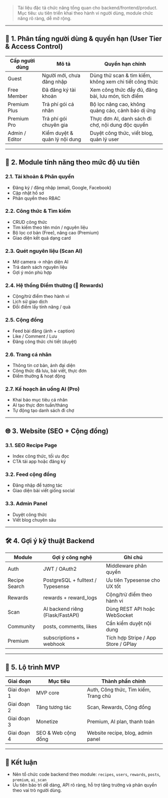 
> Tài liệu đặc tả chức năng tổng quan cho backend/frontend/product.  
> Mục tiêu: ưu tiên triển khai theo hành vi người dùng, module chức năng rõ ràng, dễ mở rộng.

---

## 🔰 1. Phân tầng người dùng & quyền hạn (User Tier & Access Control)

| Cấp người dùng      | Mô tả                           | Quyền hạn chính                                                |
|---------------------|----------------------------------|----------------------------------------------------------------|
| Guest               | Người mới, chưa đăng nhập        | Dùng thử scan & tìm kiếm, không xem chi tiết công thức         |
| Free Member         | Đã đăng ký tài khoản             | Xem công thức đầy đủ, đăng bài, lưu món, tích điểm             |
| Premium Plus        | Trả phí gói cá nhân              | Bộ lọc nâng cao, không quảng cáo, cảnh báo dị ứng              |
| Premium Pro         | Trả phí gói chuyên gia           | Thực đơn AI, danh sách đi chợ, nội dung độc quyền              |
| Admin / Editor      | Kiểm duyệt & quản lý nội dung    | Duyệt công thức, viết blog, quản lý user                       |

---

## 📲 2. Module tính năng theo mức độ ưu tiên

### 2.1. Tài khoản & Phân quyền
- Đăng ký / đăng nhập (email, Google, Facebook)
- Cập nhật hồ sơ
- Phân quyền theo RBAC

### 2.2. Công thức & Tìm kiếm
- CRUD công thức
- Tìm kiếm theo tên món / nguyên liệu
- Bộ lọc cơ bản (Free), nâng cao (Premium)
- Giao diện kết quả dạng card

### 2.3. Quét nguyên liệu (Scan AI)
- Mở camera → nhận diện AI
- Trả danh sách nguyên liệu
- Gợi ý món phù hợp

### 2.4. Hệ thống Điểm thưởng (💎 Rewards)
- Cộng/trừ điểm theo hành vi
- Lịch sử giao dịch
- Đổi điểm lấy tính năng / quà

### 2.5. Cộng đồng
- Feed bài đăng (ảnh + caption)
- Like / Comment / Lưu
- Đăng công thức chi tiết (duyệt)

### 2.6. Trang cá nhân
- Thông tin cơ bản, ảnh đại diện
- Công thức đã lưu, bài viết, thực đơn
- Điểm thưởng & hoạt động

### 2.7. Kế hoạch ăn uống AI (Pro)
- Khai báo mục tiêu cá nhân
- AI tạo thực đơn tuần/tháng
- Tự động tạo danh sách đi chợ

---

## 🌐 3. Website (SEO + Cộng đồng)

### 3.1. SEO Recipe Page
- Index công thức, tối ưu đọc
- CTA tải app hoặc đăng ký

### 3.2. Feed cộng đồng
- Đăng nhập để tương tác
- Giao diện bài viết giống social

### 3.3. Admin Panel
- Duyệt công thức
- Viết blog chuyên sâu

---

## 🛠️ 4. Gợi ý kỹ thuật Backend

| Module         | Gợi ý công nghệ               | Ghi chú                                 |
|----------------|-------------------------------|------------------------------------------|
| Auth           | JWT / OAuth2                  | Middleware phân quyền                    |
| Recipe Search  | PostgreSQL + fulltext / Typesense | Ưu tiên Typesense cho UX tốt          |
| Rewards        | rewards + reward_logs         | Cộng/trừ điểm theo hành vi              |
| Scan           | AI backend riêng (Flask/FastAPI) | Dùng REST API hoặc WebSocket           |
| Community      | posts, comments, likes        | Cần kiểm duyệt nội dung                 |
| Premium        | subscriptions + webhook       | Tích hợp Stripe / App Store / GPlay     |

---

## 🚦 5. Lộ trình MVP

| Giai đoạn     | Mục tiêu                       | Thành phần chính                       |
|---------------|-------------------------------|----------------------------------------|
| Giai đoạn 1   | MVP core                      | Auth, Công thức, Tìm kiếm, Trang chủ   |
| Giai đoạn 2   | Tăng tương tác                | Scan, Rewards, Cộng đồng               |
| Giai đoạn 3   | Monetize                      | Premium, AI plan, thanh toán           |
| Giai đoạn 4   | SEO & Web cộng đồng           | Website recipe, blog, admin panel      |

---

## 📌 Kết luận

- Nên tổ chức code backend theo module: `recipes`, `users`, `rewards`, `posts`, `premium`, `ai_scan`
- Ưu tiên bảo trì dễ dàng, API rõ ràng, hỗ trợ tăng trưởng và phân quyền theo vai trò người dùng.

